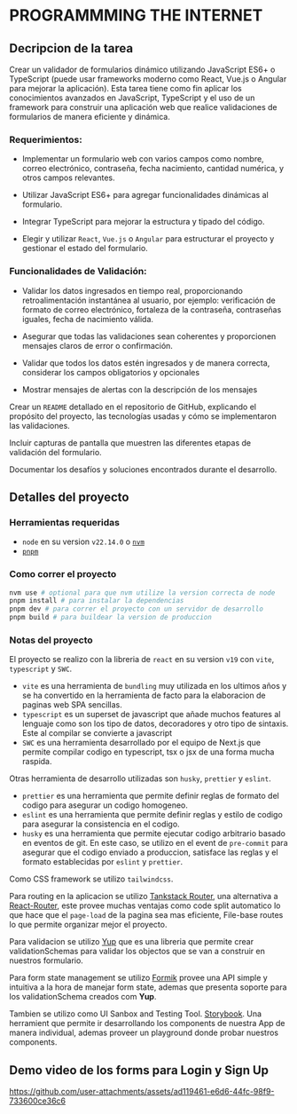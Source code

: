 # PROGRAMMMING THE INTERNET

## Decripcion de la tarea

Crear un validador de formularios dinámico utilizando JavaScript ES6+ o TypeScript (puede usar frameworks moderno como React, Vue.js o Angular para mejorar la aplicación). Esta tarea tiene como fin aplicar los conocimientos avanzados en JavaScript, TypeScript y el uso de un framework para construir una aplicación web que realice validaciones de formularios de manera eficiente y dinámica.

### Requerimientos:

- Implementar un formulario web con varios campos como nombre, correo electrónico, contraseña, fecha nacimiento, cantidad numérica, y otros campos relevantes.

- Utilizar JavaScript ES6+ para agregar funcionalidades dinámicas al formulario.

- Integrar TypeScript para mejorar la estructura y tipado del código.

- Elegir y utilizar `React`, `Vue.js` o `Angular` para estructurar el proyecto y gestionar el estado del formulario.

### Funcionalidades de Validación:

- Validar los datos ingresados en tiempo real, proporcionando retroalimentación instantánea al usuario, por ejemplo: verificación de formato de correo electrónico, fortaleza de la contraseña, contraseñas iguales, fecha de nacimiento válida.

- Asegurar que todas las validaciones sean coherentes y proporcionen mensajes claros de error o confirmación.

- Validar que todos los datos estén ingresados y de manera correcta, considerar los campos obligatorios y opcionales

- Mostrar mensajes de alertas con la descripción de los mensajes

Crear un `README` detallado en el repositorio de GitHub, explicando el propósito del proyecto, las tecnologías usadas y cómo se implementaron las validaciones.

Incluir capturas de pantalla que muestren las diferentes etapas de validación del formulario.

Documentar los desafíos y soluciones encontrados durante el desarrollo.

## Detalles del proyecto

### Herramientas requeridas

- `node` en su version `v22.14.0` o [`nvm`](https://github.com/nvm-sh/nvm)
- [`pnpm`](https://pnpm.io/installation)

### Como correr el proyecto

```BASH
nvm use # optional para que nvm utilize la version correcta de node
pnpm install # para instalar la dependencias
pnpm dev # para correr el proyecto con un servidor de desarrollo
pnpm build # para buildear la version de produccion
```

### Notas del proyecto

El proyecto se realizo con la libreria de `react` en su version `v19` con `vite`, `typescript` y `SWC`.

- `vite` es una herramienta de `bundling` muy utilizada en los ultimos años y se ha convertido en la herramienta de facto para la elaboracion de paginas web SPA sencillas.
- `typescript` es un superset de javascript que añade muchos features al lenguaje como son los tipo de datos, decoradores y otro tipo de sintaxis. Este al compilar se convierte a javascript
- `SWC` es una herramienta desarrollado por el equipo de Next.js que permite compilar codigo en typescript, tsx o jsx de una forma mucha raspida.

Otras herramienta de desarrollo utilizadas son `husky`, `prettier` y `eslint`.

- `prettier` es una herramienta que permite definir reglas de formato del codigo para asegurar un codigo homogeneo.
- `eslint` es una herramienta que permite definir reglas y estilo de codigo para asegurar la consistencia en el codigo.
- `husky` es una herramienta que permite ejecutar codigo arbitrario basado en eventos de git. En este caso, se utilizo en el event de `pre-commit` para asegurar que el codigo enviado a produccion, satisface las reglas y el formato establecidas por `eslint` y `prettier`.

Como CSS framework se utilizo `tailwindcss`.

Para routing en la aplicacion se utilizo [Tankstack Router](https://tanstack.com/router/latest), una alternativa a [React-Router](https://reactrouter.com/), este provee muchas ventajas como code split automatico lo que hace que el `page-load` de la pagina sea mas eficiente, File-base routes lo que permite organizar mejor el proyecto.

Para validacion se utilizo [Yup](https://www.npmjs.com/package/yup) que es una libreria que permite crear validationSchemas para validar los objectos que se van a construir en nuestros formulario.

Para form state management se utilizo [Formik](https://formik.org/) provee una API simple y intuitiva a la hora de manejar form state, ademas que presenta soporte para los validationSchema creados com **Yup**.

Tambien se utilizo como UI Sanbox and Testing Tool. [Storybook](https://storybook.js.org/). Una herramient que permite ir desarrollando los components de nuestra App de manera individual, ademas proveer un playground donde probar nuestros components.

## Demo video de los forms para Login y Sign Up

https://github.com/user-attachments/assets/ad119461-e6d6-44fc-98f9-733600ce36c6


